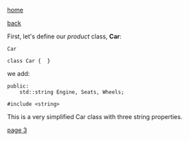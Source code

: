 [home](./page01.md)

[back](./page01.md)

First, let's define our *product* class, **Car**:

```
Car
```

```
class Car {  }
```
we add:

```
public:
    std::string Engine, Seats, Wheels;
```

```
#include <string>
```

This is a very simplified Car class with three string properties.


[page 3](./page03.md)

